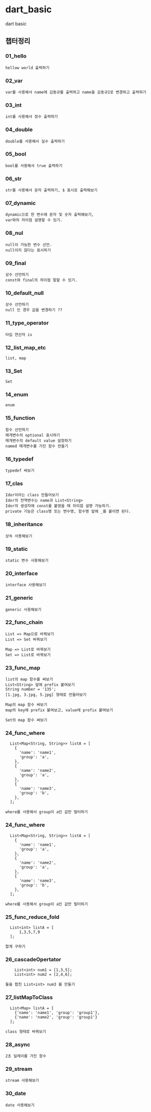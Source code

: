 # dart_basic

dart basic

## 챕터정리

### 01_hello

```
hellow world 출력하기
```

### 02_var

```
var를 사용해서 name에 김동규를 출력하고 name을 김동규2로 변경하고 출력하기
```

### 03_int

```
int를 사용해서 정수 출력하기
```

### 04_double

```
double를 사용해서 실수 출력하기
```

### 05_bool

```
bool를 사용해서 true 출력하기
```

### 06_str

```
str를 사용해서 문자 출력하기, $ 표시로 출력해보기
```

### 07_dynamic

```
dynamic으로 한 변수에 문자 및 숫자 출력해보기,
var와의 차이점 설명할 수 있기.
```

### 08_nul

```
null이 가능한 변수 선언.
null이지 않다는 표시하기
```

### 09_final

```
상수 선언하기
const와 final의 차이점 말할 수 있기.
```

### 10_default_null

```
상수 선언하기
null 인 경우 값을 변경하기 ??
```

### 11_type_operator

```
타입 연산자 is
```

### 12_list_map_etc

```
list, map
```

### 13_Set

```
Set
```

### 14_enum

```
enum
```

### 15_function

```
함수 선언하기
매개변수의 optional 표시하기
매개변수의 default value 설정하기
named 매개변수를 가진 함수 만들기
```

### 16_typedef

```
typedef 써보기
```

### 17_clas

```
Idor이라는 class 만들어보기
Idor의 전역변수는 name과 List<String>
Idor의 생성자에 const를 붙였을 때 차이점 설명 가능하기.
private 기능은 class명 또는 변수명, 함수명 앞에 _를 붙이면 된다.
```

### 18_inheritance

```
상속 사용해보기
```

### 19_static

```
static 변수 사용해보기
```

### 20_interface

```
interface 사용해보기
```

### 21_generic

```
generic 사용해보기
```

### 22_func_chain

```
List => Map으로 바꿔보기
List => Set 바꿔보기

Map => List로 바꿔보기
Set => List로 바꿔보기
```

### 23_func_map

```
list의 map 함수를 써보기
List<String> 앞에 prefix 붙여보기
String number = '135';
[1.jpg, 3.jpg, 5.jpg] 형태로 만들어보기

Map의 map 함수 써보기
map의 key에 prefix 붙여보고, value에 profix 붙여보기

Set의 map 함수 써보기
```

### 24_func_where

```
  List<Map<String, String>> listA = [
    {
      'name': 'name1',
      'group': 'a',
    },
    {
      'name': 'name2',
      'group': 'a',
    },
    {
      'name': 'name3',
      'group': 'b',
    },
  ];

where를 사용해서 group이 a인 값만 필터하기
```

### 24_func_where

```
  List<Map<String, String>> listA = [
    {
      'name': 'name1',
      'group': 'a',
    },
    {
      'name': 'name2',
      'group': 'a',
    },
    {
      'name': 'name3',
      'group': 'b',
    },
  ];

where를 사용해서 group이 a인 값만 필터하기
```

### 25_func_reduce_fold

```
  List<int> listA = [
      1,3,5,7,9
  ];

합계 구하기

```

### 26_cascadeOpertator

```
    List<int> num1 = [1,3,5];
    List<int> num2 = [2,4,6];

둘을 합친 List<int> num3 를 만들기

```

### 27_listMapToClass

```
  List<Map> listA = [
    {'name': 'name1', 'group': 'group1'},
    {'name': 'name2', 'group': 'group1'}
  ];

class 형태로 바꿔보기

```

### 28_async

```
2초 딜레이를 가진 함수

```

### 29_stream

```
stream 사용해보기

```

### 30_date

```
date 사용해보기

```
